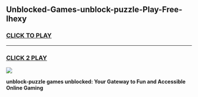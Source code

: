 
## Unblocked-Games-unblock-puzzle-Play-Free-lhexy
<h3>
<a href="https://premium76.site?title=unblock-puzzle&ref=18A1">CLICK TO PLAY</a></h3>
<hr>

<h3>
<a href="https://premium76.site?title=unblock-puzzle&ref=18A1">CLICK 2 PLAY</a>
  
</h3>

<a href="https://premium76.site?title=unblock-puzzle&ref=18A1"><img src="https://clearcache.store/games.png"></a>


**unblock-puzzle games unblocked: Your Gateway to Fun and Accessible Online Gaming**
